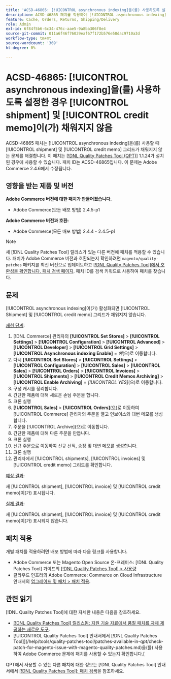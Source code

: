 ```yaml
---
title: 'ACSD-46865: [!UICONTROL asynchronous indexing]을(를) 사용하도록 설정한 경우 [!UICONTROL shipment] 및 [!UICONTROL credit memo]이(가) 채워지지 않음'
description: ACSD-46865 패치를 적용하여 [!UICONTROL asynchronous indexing]이(가) 활성화된 경우 [!UICONTROL shipment] 및 [!UICONTROL credit memo] 그리드가 채워지지 않는 Adobe Commerce 문제를 해결합니다.
feature: Cache, Orders, Returns, Shipping/Delivery
role: Admin
exl-id: 6f84f5b6-6c34-476c-aae5-9a8ba306f8e4
source-git-commit: 011a6f46f76029eaf67f172b576e58dac9710a3d
workflow-type: tm+mt
source-wordcount: '369'
ht-degree: 0%

---
```


# ACSD-46865: [!UICONTROL asynchronous indexing]을(를) 사용하도록 설정한 경우 [!UICONTROL shipment] 및 [!UICONTROL credit memo]이(가) 채워지지 않음

ACSD-46865 패치는 [!UICONTROL asynchronous indexing]을(를) 사용할 때 [!UICONTROL shipment] 및 [!UICONTROL credit memo] 그리드가 채워지지 않는 문제를 해결합니다. 이 패치는 [[!DNL Quality Patches Tool (QPT)]](https://experienceleague.adobe.com/en/docs/commerce-operations/tools/quality-patches-tool/quality-patches-tool-to-self-serve-quality-patches) 1.1.24가 설치된 경우에 사용할 수 있습니다. 패치 ID는 ACSD-46865입니다. 이 문제는 Adobe Commerce 2.4.6에서 수정됩니다.

## 영향을 받는 제품 및 버전

**Adobe Commerce 버전에 대한 패치가 만들어졌습니다.**

* Adobe Commerce(모든 배포 방법) 2.4.5-p1

**Adobe Commerce 버전과 호환:**

* Adobe Commerce(모든 배포 방법) 2.4.4 - 2.4.5-p1

>[!NOTE]
>
>새 [!DNL Quality Patches Tool] 릴리스가 있는 다른 버전에 패치를 적용할 수 있습니다. 패치가 Adobe Commerce 버전과 호환되는지 확인하려면 `magento/quality-patches` 패키지를 최신 버전으로 업데이트하고 [[!DNL Quality Patches Tool]에서 호환성을 확인합니다. 패치 검색 페이지](https://experienceleague.adobe.com/tools/commerce-quality-patches/index.html). 패치 ID를 검색 키워드로 사용하여 패치를 찾습니다.

## 문제

[!UICONTROL asynchronous indexing]이(가) 활성화되면 [!UICONTROL Shipment] 및 [!UICONTROL credit memo] 그리드가 채워지지 않습니다.

<u>재현 단계</u>:

1. [!DNL Commerce] 관리자의 **[!UICONTROL Set Stores]** > **[!UICONTROL Settings]** > **[!UICONTROL Configuration]** > **[!UICONTROL Advanced]** > **[!UICONTROL Developer]** > **[!UICONTROL Grid Settings]** > **[!UICONTROL Asynchronous indexing Enable]** = *예*(으)로 이동합니다.
2. 다시 **[!UICONTROL Set Stores]** > **[!UICONTROL Settings]** > **[!UICONTROL Configuration]** > **[!UICONTROL Sales]** > **[!UICONTROL Sales]** > **[!UICONTROL Orders]** > **[!UICONTROL Invoices]** > **[!UICONTROL Shipments]** > **[!UICONTROL Credit Memos Archiving]** > **[!UICONTROL Enable Archiving]** = *[!UICONTROL YES]*(으)로 이동합니다.
3. 구성 캐시를 정리합니다.
4. 간단한 제품에 대해 새로운 손님 주문을 합니다.
5. 크론 실행
6. **[!UICONTROL Sales]** > **[!UICONTROL Orders]**(으)로 이동하여 [!UICONTROL Commerce] 관리자의 주문을 열고 인보이스와 대변 메모를 생성합니다.
7. 주문을 [!UICONTROL Archive]&#x200B;(으)로 이동합니다.
8. 간단한 제품에 대해 다른 주문을 만듭니다.
9. 크론 실행
10. 신규 주문으로 이동하여 신규 선적, 송장 및 대변 메모를 생성합니다.
11. 크론 실행
12. 관리자에서 [!UICONTROL shipments], [!UICONTROL invoices] 및 [!UICONTROL credit memo] 그리드를 확인합니다.

<u>예상 결과</u>:

새 [!UICONTROL shipment], [!UICONTROL invoice] 및 [!UICONTROL credit memo]이(가) 표시됩니다.

<u>실제 결과</u>:

새 [!UICONTROL shipment], [!UICONTROL invoice] 및 [!UICONTROL credit memo]이(가) 표시되지 않습니다.

## 패치 적용

개별 패치를 적용하려면 배포 방법에 따라 다음 링크를 사용합니다.

* Adobe Commerce 또는 Magento Open Source 온-프레미스: [!DNL Quality Patches Tool] 가이드의 [[!DNL Quality Patches Tool] > 사용량](/help/tools/quality-patches-tool/usage.md)
* 클라우드 인프라의 Adobe Commerce: Commerce on Cloud Infrastructure 안내서의 [업그레이드 및 패치 > 패치 적용](https://experienceleague.adobe.com/docs/commerce-cloud-service/user-guide/develop/upgrade/apply-patches.html).

## 관련 읽기

[!DNL Quality Patches Tool]에 대한 자세한 내용은 다음을 참조하세요.

* [[!DNL Quality Patches Tool] 릴리스됨: 지원 기술 자료에서 품질 패치를 자체 제공하는 새로운 도구](https://experienceleague.adobe.com/en/docs/commerce-operations/tools/quality-patches-tool/quality-patches-tool-to-self-serve-quality-patches).
* [!UICONTROL Quality Patches Tool] 안내서에서  [!DNL Quality Patches Tool]](/help/tools/quality-patches-tool/patches-available-in-qpt/check-patch-for-magento-issue-with-magento-quality-patches.md)을(를) 사용하여 Adobe Commerce 문제에 패치를 사용할 수 있는지 확인합니다.[


QPT에서 사용할 수 있는 다른 패치에 대한 정보는 [!DNL Quality Patches Tool] 안내서에서 [[!DNL Quality Patches Tool]: 패치 검색](https://experienceleague.adobe.com/tools/commerce-quality-patches/index.html)을 참조하세요.
